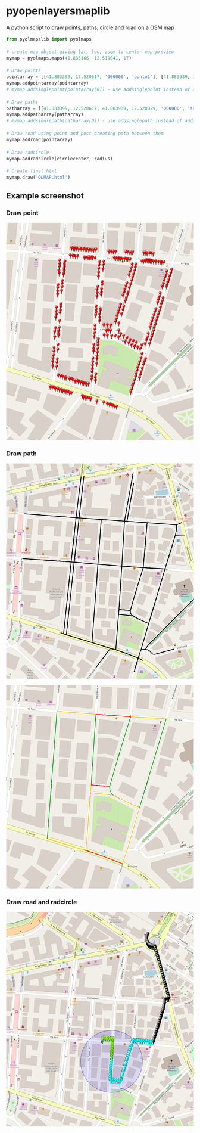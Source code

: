 # pyopenlayersmaplib
A python script to draw points, paths, circle and road on a OSM map

``` Python
from pyolmapslib import pyolmaps

# create map object giving lat, lon, zoom to center map preview
mymap = pyolmaps.maps(41.885166, 12.519041, 17)

# Draw points
pointarray = [[41.883399, 12.520617, '000000', 'punto1'], [41.883939, 12.520829, '0000FF', 'punto2'], [41.885046, 12.521275, 'FF0000', 'punto3']]
mymap.addpointarray(pointarray)
# mymap.addsinglepoint(pointarray[0]) - use addsinglepoint instead of addpointarray for insert single point

# Draw paths
patharray = [[41.883399, 12.520617, 41.883939, 12.520829, '000000', 'seg1'], [41.883939, 12.520829, 41.885046, 12.521275, '0000FF', 'seg2']]
mymap.addpatharray(patharray)
# mymap.addsinglepath(patharray[0]) - use addsinglepath instead of addpatharray for insert single path

# Draw road using point and post-creating path between them
mymap.addroad(pointarray)

# Draw radcircle
mymap.addradcircle(circlecenter, radius)

# Create final html
mymap.draw('OLMAP.html')
```

## Example screenshot

### Draw point

![](https://github.com/andreamagnante/pyopenlayersmaplib/blob/main/repoimg/pointExample.png)

### Draw path

![](https://github.com/andreamagnante/pyopenlayersmaplib/blob/main/repoimg/pathblackExample.png)

![](https://github.com/andreamagnante/pyopenlayersmaplib/blob/main/repoimg/pathcolorExample.png)

### Draw road and radcircle

![](https://github.com/andreamagnante/pyopenlayersmaplib/blob/main/repoimg/roadExample.png)
